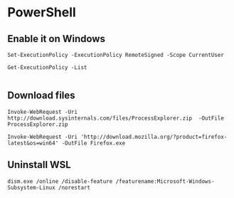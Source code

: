 # PowerShell

## Enable it on Windows

```shell
Set-ExecutionPolicy -ExecutionPolicy RemoteSigned -Scope CurrentUser

Get-ExecutionPolicy -List


```


## Download files


```
Invoke-WebRequest -Uri http://download.sysinternals.com/files/ProcessExplorer.zip  -OutFile ProcessExplorer.zip
 
Invoke-WebRequest -Uri 'http://download.mozilla.org/?product=firefox-latest&os=win64' -OutFile Firefox.exe
 ```


## Uninstall WSL

```
dism.exe /online /disable-feature /featurename:Microsoft-Windows-Subsystem-Linux /norestart
```